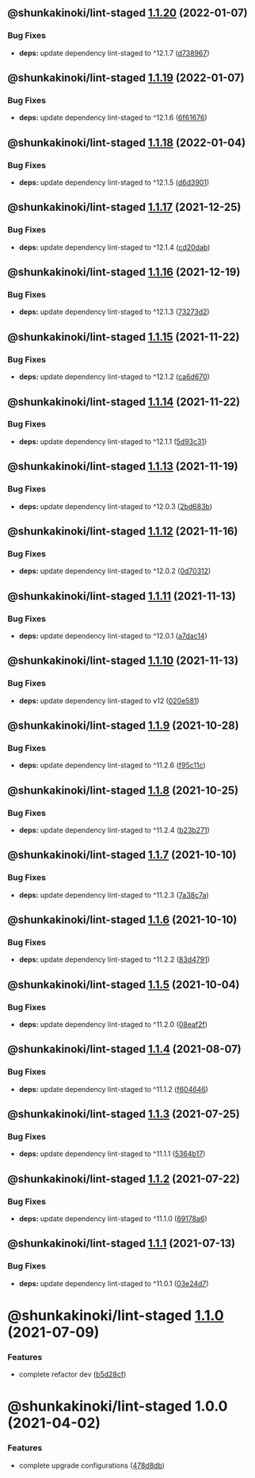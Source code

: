 ## @shunkakinoki/lint-staged [1.1.20](https://github.com/shunkakinoki/configurations/compare/@shunkakinoki/lint-staged@1.1.19...@shunkakinoki/lint-staged@1.1.20) (2022-01-07)

### Bug Fixes

- **deps:** update dependency lint-staged to ^12.1.7 ([d738967](https://github.com/shunkakinoki/configurations/commit/d738967c5b9a40fe1bdfb372b6cf2978537f970b))

## @shunkakinoki/lint-staged [1.1.19](https://github.com/shunkakinoki/configurations/compare/@shunkakinoki/lint-staged@1.1.18...@shunkakinoki/lint-staged@1.1.19) (2022-01-07)

### Bug Fixes

- **deps:** update dependency lint-staged to ^12.1.6 ([6f61676](https://github.com/shunkakinoki/configurations/commit/6f61676fbbcb6f2e7a69e5e7aa6b79a21b00145b))

## @shunkakinoki/lint-staged [1.1.18](https://github.com/shunkakinoki/configurations/compare/@shunkakinoki/lint-staged@1.1.17...@shunkakinoki/lint-staged@1.1.18) (2022-01-04)

### Bug Fixes

- **deps:** update dependency lint-staged to ^12.1.5 ([d6d3901](https://github.com/shunkakinoki/configurations/commit/d6d3901350f454bdcbea5f25f974ef135dd27d85))

## @shunkakinoki/lint-staged [1.1.17](https://github.com/shunkakinoki/configurations/compare/@shunkakinoki/lint-staged@1.1.16...@shunkakinoki/lint-staged@1.1.17) (2021-12-25)

### Bug Fixes

- **deps:** update dependency lint-staged to ^12.1.4 ([cd20dab](https://github.com/shunkakinoki/configurations/commit/cd20dabb8db02f6b00527229dcfe5985d0858867))

## @shunkakinoki/lint-staged [1.1.16](https://github.com/shunkakinoki/configurations/compare/@shunkakinoki/lint-staged@1.1.15...@shunkakinoki/lint-staged@1.1.16) (2021-12-19)

### Bug Fixes

- **deps:** update dependency lint-staged to ^12.1.3 ([73273d2](https://github.com/shunkakinoki/configurations/commit/73273d2af6c194536e9f0f89897636ddbc8b9755))

## @shunkakinoki/lint-staged [1.1.15](https://github.com/shunkakinoki/configurations/compare/@shunkakinoki/lint-staged@1.1.14...@shunkakinoki/lint-staged@1.1.15) (2021-11-22)

### Bug Fixes

- **deps:** update dependency lint-staged to ^12.1.2 ([ca6d670](https://github.com/shunkakinoki/configurations/commit/ca6d6702c2530153ed03d999bfa8d7ef02959128))

## @shunkakinoki/lint-staged [1.1.14](https://github.com/shunkakinoki/configurations/compare/@shunkakinoki/lint-staged@1.1.13...@shunkakinoki/lint-staged@1.1.14) (2021-11-22)

### Bug Fixes

- **deps:** update dependency lint-staged to ^12.1.1 ([5d93c31](https://github.com/shunkakinoki/configurations/commit/5d93c31dd1ae4f2eb5f939f2f53782ac8ab55c39))

## @shunkakinoki/lint-staged [1.1.13](https://github.com/shunkakinoki/configurations/compare/@shunkakinoki/lint-staged@1.1.12...@shunkakinoki/lint-staged@1.1.13) (2021-11-19)

### Bug Fixes

- **deps:** update dependency lint-staged to ^12.0.3 ([2bd683b](https://github.com/shunkakinoki/configurations/commit/2bd683b3f4515cfba29d33e58755cd82f6458ea1))

## @shunkakinoki/lint-staged [1.1.12](https://github.com/shunkakinoki/configurations/compare/@shunkakinoki/lint-staged@1.1.11...@shunkakinoki/lint-staged@1.1.12) (2021-11-16)

### Bug Fixes

- **deps:** update dependency lint-staged to ^12.0.2 ([0d70312](https://github.com/shunkakinoki/configurations/commit/0d70312edadc39d0bd7ffe0ed7673b529abbf75b))

## @shunkakinoki/lint-staged [1.1.11](https://github.com/shunkakinoki/configurations/compare/@shunkakinoki/lint-staged@1.1.10...@shunkakinoki/lint-staged@1.1.11) (2021-11-13)

### Bug Fixes

- **deps:** update dependency lint-staged to ^12.0.1 ([a7dac14](https://github.com/shunkakinoki/configurations/commit/a7dac14924b73dda83e2aa136423e214d14e3fe5))

## @shunkakinoki/lint-staged [1.1.10](https://github.com/shunkakinoki/configurations/compare/@shunkakinoki/lint-staged@1.1.9...@shunkakinoki/lint-staged@1.1.10) (2021-11-13)

### Bug Fixes

- **deps:** update dependency lint-staged to v12 ([020e581](https://github.com/shunkakinoki/configurations/commit/020e58159332f1520c1d51182116b6e67aaa7089))

## @shunkakinoki/lint-staged [1.1.9](https://github.com/shunkakinoki/configurations/compare/@shunkakinoki/lint-staged@1.1.8...@shunkakinoki/lint-staged@1.1.9) (2021-10-28)

### Bug Fixes

- **deps:** update dependency lint-staged to ^11.2.6 ([f95c11c](https://github.com/shunkakinoki/configurations/commit/f95c11ce917a933443300bf2ecbf0d5d8343502e))

## @shunkakinoki/lint-staged [1.1.8](https://github.com/shunkakinoki/configurations/compare/@shunkakinoki/lint-staged@1.1.7...@shunkakinoki/lint-staged@1.1.8) (2021-10-25)

### Bug Fixes

- **deps:** update dependency lint-staged to ^11.2.4 ([b23b271](https://github.com/shunkakinoki/configurations/commit/b23b27195bfbe33efbbee18309fe25cfaa0b2cd1))

## @shunkakinoki/lint-staged [1.1.7](https://github.com/shunkakinoki/configurations/compare/@shunkakinoki/lint-staged@1.1.6...@shunkakinoki/lint-staged@1.1.7) (2021-10-10)

### Bug Fixes

- **deps:** update dependency lint-staged to ^11.2.3 ([7a38c7a](https://github.com/shunkakinoki/configurations/commit/7a38c7ab6b245e7b77e5b310078913c1df71afee))

## @shunkakinoki/lint-staged [1.1.6](https://github.com/shunkakinoki/configurations/compare/@shunkakinoki/lint-staged@1.1.5...@shunkakinoki/lint-staged@1.1.6) (2021-10-10)

### Bug Fixes

- **deps:** update dependency lint-staged to ^11.2.2 ([83d4791](https://github.com/shunkakinoki/configurations/commit/83d479122ca7a257b950b51b30057afb48b1b8ac))

## @shunkakinoki/lint-staged [1.1.5](https://github.com/shunkakinoki/configurations/compare/@shunkakinoki/lint-staged@1.1.4...@shunkakinoki/lint-staged@1.1.5) (2021-10-04)

### Bug Fixes

- **deps:** update dependency lint-staged to ^11.2.0 ([08eaf2f](https://github.com/shunkakinoki/configurations/commit/08eaf2f52c3f178dd00a1266fe7a815752121506))

## @shunkakinoki/lint-staged [1.1.4](https://github.com/shunkakinoki/configurations/compare/@shunkakinoki/lint-staged@1.1.3...@shunkakinoki/lint-staged@1.1.4) (2021-08-07)

### Bug Fixes

- **deps:** update dependency lint-staged to ^11.1.2 ([f604646](https://github.com/shunkakinoki/configurations/commit/f60464639b4e4d443aa31e37bd2dbb80815882b9))

## @shunkakinoki/lint-staged [1.1.3](https://github.com/shunkakinoki/configurations/compare/@shunkakinoki/lint-staged@1.1.2...@shunkakinoki/lint-staged@1.1.3) (2021-07-25)

### Bug Fixes

- **deps:** update dependency lint-staged to ^11.1.1 ([5364b17](https://github.com/shunkakinoki/configurations/commit/5364b179b7cb7921eb444555400a798bdd78cff7))

## @shunkakinoki/lint-staged [1.1.2](https://github.com/shunkakinoki/configurations/compare/@shunkakinoki/lint-staged@1.1.1...@shunkakinoki/lint-staged@1.1.2) (2021-07-22)

### Bug Fixes

- **deps:** update dependency lint-staged to ^11.1.0 ([69178a6](https://github.com/shunkakinoki/configurations/commit/69178a6869ee270acc5a57afdb7143b1c632600c))

## @shunkakinoki/lint-staged [1.1.1](https://github.com/shunkakinoki/configurations/compare/@shunkakinoki/lint-staged@1.1.0...@shunkakinoki/lint-staged@1.1.1) (2021-07-13)

### Bug Fixes

- **deps:** update dependency lint-staged to ^11.0.1 ([03e24d7](https://github.com/shunkakinoki/configurations/commit/03e24d79536eb292173a4b7f69696361a2873987))

# @shunkakinoki/lint-staged [1.1.0](https://github.com/shunkakinoki/configurations/compare/@shunkakinoki/lint-staged@1.0.0...@shunkakinoki/lint-staged@1.1.0) (2021-07-09)

### Features

- complete refactor dev ([b5d28cf](https://github.com/shunkakinoki/configurations/commit/b5d28cfc40f2c3bd7519b36b7cc62ce860b12bbe))

# @shunkakinoki/lint-staged 1.0.0 (2021-04-02)

### Features

- complete upgrade configurations ([478d8db](https://github.com/shunkakinoki/configurations/commit/478d8db3afc1157e242d47bc9439256b18849952))
